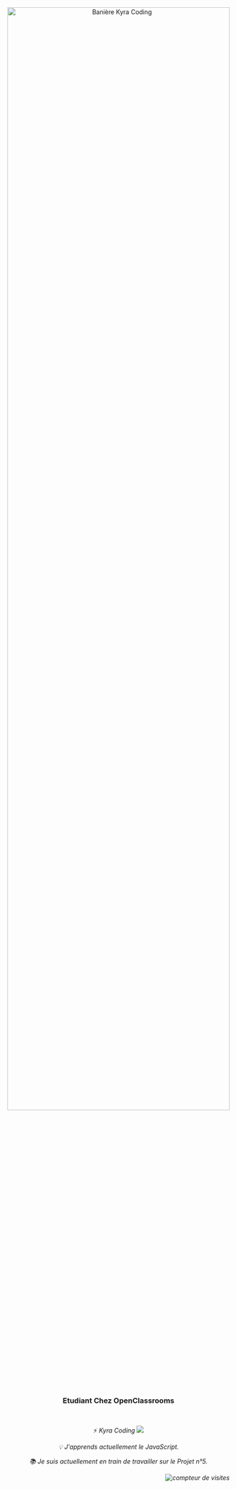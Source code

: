 <!--**kyra110/kyra110** is a ✨ _special_ ✨ repository because its `README.md` (this file) appears on your GitHub profile.--!>

<div align =center>
   <img  alt="Banière Kyra Coding" width="100%" height="80%" src="https://pbs.twimg.com/profile_banners/1625870697263235072/1697567030/600x200" />
   <br/> 
<div/>
   
<h3 align="center">Etudiant Chez OpenClassrooms</h3>

<br/>

<div align="center">
   <p>  
  ⚡ <em>Kyra Coding<em/>
  <a href="https://www.youtube.com/channel/UCcs9j6AZWBkrfuLz9W8tknA" target="_blank">
    <img src="https://img.shields.io/badge/YouTube-FF0000?style=for-the-badge&logo=youtube&logoColor=white" target="_blank" />
  </a>
   </p>
   <p>💡 J'apprends actuellement le JavaScript.</p>
   <p>📚 Je suis actuellement en train de travailler sur le Projet n°5. </p>
</div>

<img alt="compteur de visites" align="right" src="https://visitor-badge.laobi.icu/badge?page_id=kyra110.kyra110" />
<br/>
 


